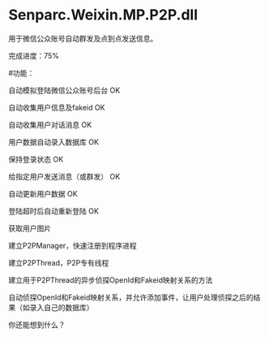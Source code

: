 ﻿Senparc.Weixin.MP.P2P.dll
=================

用于微信公众账号自动群发及点到点发送信息。

完成进度：75%

#功能：

自动模拟登陆微信公众账号后台 OK

自动收集用户信息及fakeid OK

自动收集用户对话消息 OK

用户数据自动录入数据库 OK

保持登录状态 OK

给指定用户发送消息（或群发） OK

自动更新用户数据 OK

登陆超时后自动重新登陆 OK


获取用户图片

建立P2PManager，快速注册到程序进程

建立P2PThread，P2P专有线程

建立用于P2PThread的异步侦探OpenId和Fakeid映射关系的方法

自动侦探OpenId和Fakeid映射关系，并允许添加事件，让用户处理侦探之后的结果（如录入自己的数据库）


你还能想到什么？
